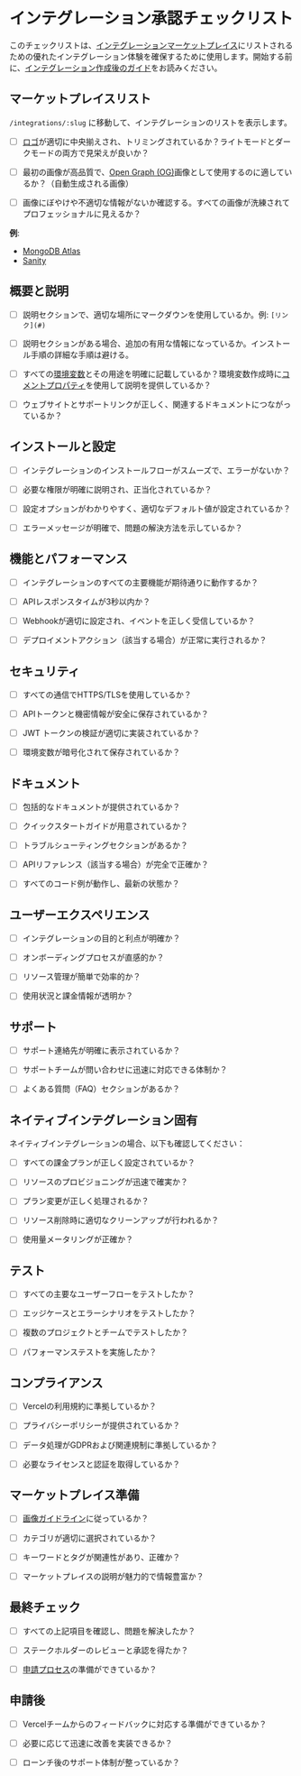 # インテグレーション承認チェックリスト

このチェックリストは、[インテグレーションマーケットプレイス](/integrations)にリストされるための優れたインテグレーション体験を確保するために使用します。開始する前に、[インテグレーション作成後のガイド](/docs/integrations/create-integration#after-integration-creation)をお読みください。

## マーケットプレイスリスト

`/integrations/:slug` に移動して、インテグレーションのリストを表示します。

- [ ] [ロゴ](/docs/integrations/create-integration/submit-integration#logo)が適切に中央揃えされ、トリミングされているか？ライトモードとダークモードの両方で見栄えが良いか？

- [ ] 最初の画像が高品質で、[Open Graph (OG)](/docs/og-image-generation)画像として使用するのに適しているか？（自動生成される画像）

- [ ] 画像にぼやけや不適切な情報がないか確認する。すべての画像が洗練されてプロフェッショナルに見えるか？

**例**:
- [MongoDB Atlas](https://vercel.com/integrations/mongodbatlas)
- [Sanity](https://vercel.com/integrations/sanity)

## 概要と説明

- [ ] 説明セクションで、適切な場所にマークダウンを使用しているか。例: `[リンク](#)`

- [ ] 説明セクションがある場合、追加の有用な情報になっているか。インストール手順の詳細な手順は避ける。

- [ ] すべての[環境変数](/docs/integrations/create-integration/submit-integration#additional-information)とその用途を明確に記載しているか？環境変数作成時に[コメントプロパティ](/docs/rest-api/reference/endpoints/projects/create-one-or-more-environment-variables#request-body)を使用して説明を提供しているか？

- [ ] ウェブサイトとサポートリンクが正しく、関連するドキュメントにつながっているか？

## インストールと設定

- [ ] インテグレーションのインストールフローがスムーズで、エラーがないか？

- [ ] 必要な権限が明確に説明され、正当化されているか？

- [ ] 設定オプションがわかりやすく、適切なデフォルト値が設定されているか？

- [ ] エラーメッセージが明確で、問題の解決方法を示しているか？

## 機能とパフォーマンス

- [ ] インテグレーションのすべての主要機能が期待通りに動作するか？

- [ ] APIレスポンスタイムが3秒以内か？

- [ ] Webhookが適切に設定され、イベントを正しく受信しているか？

- [ ] デプロイメントアクション（該当する場合）が正常に実行されるか？

## セキュリティ

- [ ] すべての通信でHTTPS/TLSを使用しているか？

- [ ] APIトークンと機密情報が安全に保存されているか？

- [ ] JWT トークンの検証が適切に実装されているか？

- [ ] 環境変数が暗号化されて保存されているか？

## ドキュメント

- [ ] 包括的なドキュメントが提供されているか？

- [ ] クイックスタートガイドが用意されているか？

- [ ] トラブルシューティングセクションがあるか？

- [ ] APIリファレンス（該当する場合）が完全で正確か？

- [ ] すべてのコード例が動作し、最新の状態か？

## ユーザーエクスペリエンス

- [ ] インテグレーションの目的と利点が明確か？

- [ ] オンボーディングプロセスが直感的か？

- [ ] リソース管理が簡単で効率的か？

- [ ] 使用状況と課金情報が透明か？

## サポート

- [ ] サポート連絡先が明確に表示されているか？

- [ ] サポートチームが問い合わせに迅速に対応できる体制か？

- [ ] よくある質問（FAQ）セクションがあるか？

## ネイティブインテグレーション固有

ネイティブインテグレーションの場合、以下も確認してください：

- [ ] すべての課金プランが正しく設定されているか？

- [ ] リソースのプロビジョニングが迅速で確実か？

- [ ] プラン変更が正しく処理されるか？

- [ ] リソース削除時に適切なクリーンアップが行われるか？

- [ ] 使用量メータリングが正確か？

## テスト

- [ ] すべての主要なユーザーフローをテストしたか？

- [ ] エッジケースとエラーシナリオをテストしたか？

- [ ] 複数のプロジェクトとチームでテストしたか？

- [ ] パフォーマンステストを実施したか？

## コンプライアンス

- [ ] Vercelの利用規約に準拠しているか？

- [ ] プライバシーポリシーが提供されているか？

- [ ] データ処理がGDPRおよび関連規制に準拠しているか？

- [ ] 必要なライセンスと認証を取得しているか？

## マーケットプレイス準備

- [ ] [画像ガイドライン](/docs/integrations/create-integration/integration-image-guidelines)に従っているか？

- [ ] カテゴリが適切に選択されているか？

- [ ] キーワードとタグが関連性があり、正確か？

- [ ] マーケットプレイスの説明が魅力的で情報豊富か？

## 最終チェック

- [ ] すべての上記項目を確認し、問題を解決したか？

- [ ] ステークホルダーのレビューと承認を得たか？

- [ ] [申請プロセス](/docs/integrations/create-integration/submit-integration)の準備ができているか？

## 申請後

- [ ] Vercelチームからのフィードバックに対応する準備ができているか？

- [ ] 必要に応じて迅速に改善を実装できるか？

- [ ] ローンチ後のサポート体制が整っているか？
